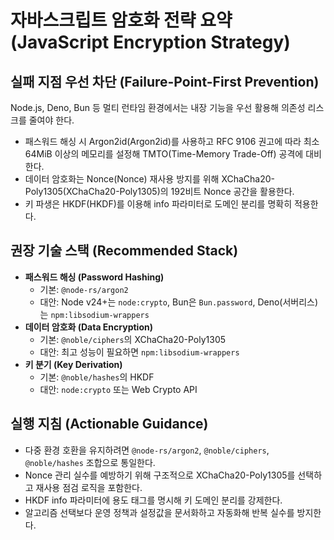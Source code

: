 # 자바스크립트 암호화 전략 요약 (JavaScript Encryption Strategy)

## 실패 지점 우선 차단 (Failure-Point-First Prevention)

Node.js, Deno, Bun 등 멀티 런타임 환경에서는 내장 기능을 우선 활용해 의존성
리스크를 줄여야 한다.

- 패스워드 해싱 시 Argon2id(Argon2id)를 사용하고 RFC 9106 권고에 따라 최소
  64MiB 이상의 메모리를 설정해 TMTO(Time-Memory Trade-Off) 공격에 대비한다.
- 데이터 암호화는 Nonce(Nonce) 재사용 방지를 위해
  XChaCha20-Poly1305(XChaCha20-Poly1305)의 192비트 Nonce 공간을 활용한다.
- 키 파생은 HKDF(HKDF)를 이용해 info 파라미터로 도메인 분리를 명확히
  적용한다.

## 권장 기술 스택 (Recommended Stack)

- **패스워드 해싱 (Password Hashing)**
  - 기본: `@node-rs/argon2`
  - 대안: Node v24+는 `node:crypto`, Bun은 `Bun.password`, Deno(서버리스)는
    `npm:libsodium-wrappers`
- **데이터 암호화 (Data Encryption)**
  - 기본: `@noble/ciphers`의 XChaCha20-Poly1305
  - 대안: 최고 성능이 필요하면 `npm:libsodium-wrappers`
- **키 분기 (Key Derivation)**
  - 기본: `@noble/hashes`의 HKDF
  - 대안: `node:crypto` 또는 Web Crypto API

## 실행 지침 (Actionable Guidance)

- 다중 환경 호환을 유지하려면 `@node-rs/argon2`, `@noble/ciphers`,
  `@noble/hashes` 조합으로 통일한다.
- Nonce 관리 실수를 예방하기 위해 구조적으로 XChaCha20-Poly1305를 선택하고
  재사용 점검 로직을 포함한다.
- HKDF info 파라미터에 용도 태그를 명시해 키 도메인 분리를 강제한다.
- 알고리즘 선택보다 운영 정책과 설정값을 문서화하고 자동화해 반복 실수를
  방지한다.
